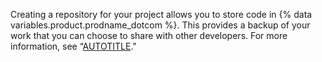 Creating a repository for your project allows you to store code in {% data variables.product.prodname_dotcom %}. This provides a backup of your work that you can choose to share with other developers. For more information, see “[AUTOTITLE](/repositories/creating-and-managing-repositories/quickstart-for-repositories)."
